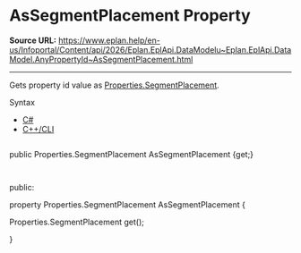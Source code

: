 # AsSegmentPlacement Property

**Source URL:** https://www.eplan.help/en-us/Infoportal/Content/api/2026/Eplan.EplApi.DataModelu~Eplan.EplApi.DataModel.AnyPropertyId~AsSegmentPlacement.html

---

Gets property id value as [Properties.SegmentPlacement](Eplan.EplApi.DataModelu~Eplan.EplApi.DataModel.Properties+SegmentPlacement.html).

Syntax

- [C#](#i-syntax-CS)
- [C++/CLI](#i-syntax-CPP2005)

```
```
public Properties.SegmentPlacement AsSegmentPlacement {get;}
```
```

```
```
public:

property Properties.SegmentPlacement AsSegmentPlacement {

   Properties.SegmentPlacement get();

}
```
```
